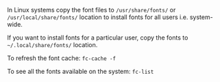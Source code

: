 In Linux systems copy the font files to `/usr/share/fonts/` or `/usr/local/share/fonts/` location to install fonts for all users i.e. system-wide.

If you want to install fonts for a particular user, copy the fonts to `~/.local/share/fonts/` location.

To refresh the font cache: `fc-cache -f`

To see all the fonts available on the system: `fc-list`
